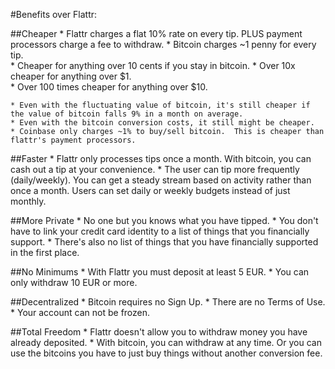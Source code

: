 #Benefits over Flattr: 

##Cheaper
	* Flattr charges a flat 10% rate on every tip. PLUS payment processors charge a fee to withdraw.
	* Bitcoin charges ~1 penny for every tip.  
	* Cheaper for anything over 10 cents if you stay in bitcoin. 
	* Over 10x cheaper for anything over $1.  
	* Over 100 times cheaper for anything over $10.

	* Even with the fluctuating value of bitcoin, it's still cheaper if the value of bitcoin falls 9% in a month on average.
	* Even with the bitcoin conversion costs, it still might be cheaper.  
	* Coinbase only charges ~1% to buy/sell bitcoin.  This is cheaper than flattr's payment processors.

##Faster
	* Flattr only processes tips once a month.  With bitcoin, you can cash out a tip at your convenience.
	* The user can tip more frequently (daily/weekly).  You can get a steady stream based on activity rather than once a month. Users can set daily or weekly budgets instead of just monthly.

##More Private
	* No one but you knows what you have tipped. 
	* You don't have to link your credit card identity to a list of things that you financially support.
	* There's also no list of things that you have financially supported in the first place.

##No Minimums
    * With Flattr you must deposit at least 5 EUR.
	* You can only withdraw 10 EUR or more.
	
##Decentralized
	* Bitcoin requires no Sign Up.
	* There are no Terms of Use.
	* Your account can not be frozen.
	
##Total Freedom
	* Flattr doesn't allow you to withdraw money you have already deposited.
	* With bitcoin, you can withdraw at any time.  Or you can use the bitcoins you have to just buy things without another conversion fee.